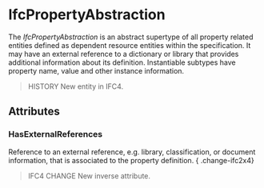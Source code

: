 # IfcPropertyAbstraction

The _IfcPropertyAbstraction_ is an abstract supertype of all property related entities defined as dependent resource entities within the specification. It may have an external reference to a dictionary or library that provides additional information about its definition. Instantiable subtypes have property name, value and other instance information.<!-- end of definition -->

> HISTORY New entity in IFC4.

## Attributes

### HasExternalReferences
Reference to an external reference, e.g. library, classification, or document information, that is associated to the property definition.
{ .change-ifc2x4}
> IFC4 CHANGE New inverse attribute.
